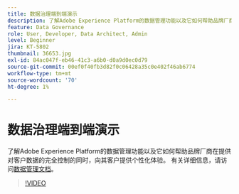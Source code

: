 ```yaml
---
title: 数据治理端到端演示
description: 了解Adobe Experience Platform的数据管理功能以及它如何帮助品牌厂商在提供对客户数据的完全控制的同时，向其客户提供个性化体验。
feature: Data Governance
role: User, Developer, Data Architect, Admin
level: Beginner
jira: KT-5802
thumbnail: 36653.jpg
exl-id: 84ac047f-eb46-41c3-a6b0-d0a9d0ec0d79
source-git-commit: 00ef0f40fb3d82f0c06428a35c0e402f46ab6774
workflow-type: tm+mt
source-wordcount: '70'
ht-degree: 1%

---
```


# 数据治理端到端演示

了解Adobe Experience Platform的数据管理功能以及它如何帮助品牌厂商在提供对客户数据的完全控制的同时，向其客户提供个性化体验。 有关详细信息，请访问[数据管理文档](https://experienceleague.adobe.com/docs/experience-platform/data-governance/home.html?lang=zh-Hans)。

>[!VIDEO](https://video.tv.adobe.com/v/36653?learn=on)
